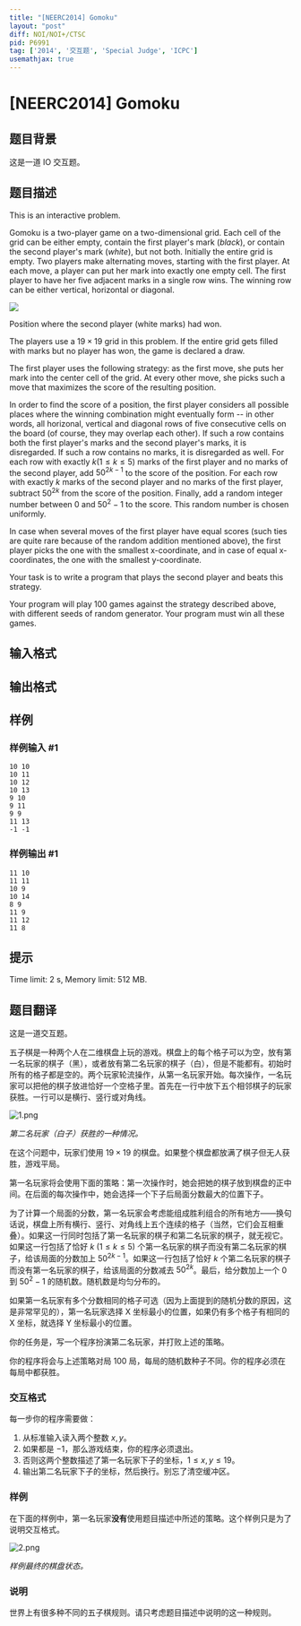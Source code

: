 ```yaml
---
title: "[NEERC2014] Gomoku"
layout: "post"
diff: NOI/NOI+/CTSC
pid: P6991
tag: ['2014', '交互题', 'Special Judge', 'ICPC']
usemathjax: true
---
```


# [NEERC2014] Gomoku
## 题目背景

这是一道 IO 交互题。
## 题目描述



This is an interactive problem.

Gomoku is a two-player game on a two-dimensional grid. Each cell of the grid can be either empty, contain the first player's mark $(black),$ or contain the second player's mark $(white),$ but not both. Initially the entire grid is empty. Two players make alternating moves, starting with the first player. At each move, a player can put her mark into exactly one empty cell. The first player to have her five adjacent marks in a single row wins. The winning row can be either vertical, horizontal or diagonal.

![](https://upload.acmicpc.net/23c94254-2783-405a-907b-7b66bea5514b/-/preview/)

Position where the second player (white marks) had won.

The players use a $19 \times 19$ grid in this problem. If the entire grid gets filled with marks but no player has won, the game is declared a draw.

The first player uses the following strategy: as the first move, she puts her mark into the center cell of the grid. At every other move, she picks such a move that maximizes the score of the resulting position.

In order to find the score of a position, the first player considers all possible places where the winning combination might eventually form -- in other words, all horizonal, vertical and diagonal rows of five consecutive cells on the board (of course, they may overlap each other). If such a row contains both the first player's marks and the second player's marks, it is disregarded. If such a row contains no marks, it is disregarded as well. For each row with exactly $k (1 \le k \le 5)$ marks of the first player and no marks of the second player, add $50^{2k−1}$ to the score of the position. For each row with exactly $k$ marks of the second player and no marks of the first player, subtract $50^{2k}$ from the score of the position. Finally, add a random integer number between $0$ and $50^{2} − 1$ to the score. This random number is chosen uniformly.

In case when several moves of the first player have equal scores (such ties are quite rare because of the random addition mentioned above), the first player picks the one with the smallest x-coordinate, and in case of equal x-coordinates, the one with the smallest y-coordinate.

Your task is to write a program that plays the second player and beats this strategy.

Your program will play $100$ games against the strategy described above, with different seeds of random generator. Your program must win all these games.


## 输入格式




## 输出格式




## 样例

### 样例输入 #1
```
10 10
10 11
10 12
10 13
9 10
9 11
9 9
11 13
-1 -1

```
### 样例输出 #1
```
11 10
11 11
10 9
10 14
8 9
11 9
11 12
11 8

```
## 提示

Time limit: 2 s, Memory limit: 512 MB. 


## 题目翻译

这是一道交互题。

五子棋是一种两个人在二维棋盘上玩的游戏。棋盘上的每个格子可以为空，放有第一名玩家的棋子（黑），或者放有第二名玩家的棋子（白），但是不能都有。初始时所有的格子都是空的。两个玩家轮流操作，从第一名玩家开始。每次操作，一名玩家可以把他的棋子放进恰好一个空格子里。首先在一行中放下五个相邻棋子的玩家获胜。一行可以是横行、竖行或对角线。

![1.png](https://upload.acmicpc.net/23c94254-2783-405a-907b-7b66bea5514b/-/preview/)

*第二名玩家（白子）获胜的一种情况。*

在这个问题中，玩家们使用 $19 \times 19$ 的棋盘。如果整个棋盘都放满了棋子但无人获胜，游戏平局。

第一名玩家将会使用下面的策略：第一次操作时，她会把她的棋子放到棋盘的正中间。在后面的每次操作中，她会选择一个下子后局面分数最大的位置下子。

为了计算一个局面的分数，第一名玩家会考虑能组成胜利组合的所有地方——换句话说，棋盘上所有横行、竖行、对角线上五个连续的格子（当然，它们会互相重叠）。如果这一行同时包括了第一名玩家的棋子和第二名玩家的棋子，就无视它。如果这一行包括了恰好 $k\ (1\le k\le 5)$ 个第一名玩家的棋子而没有第二名玩家的棋子，给该局面的分数加上 $50^{2k-1}$。如果这一行包括了恰好 $k$ 个第二名玩家的棋子而没有第一名玩家的棋子，给该局面的分数减去 $50^{2k}$。最后，给分数加上一个 $0$ 到 $50^2-1$ 的随机数。随机数是均匀分布的。

如果第一名玩家有多个分数相同的格子可选（因为上面提到的随机分数的原因，这是非常罕见的），第一名玩家选择 X 坐标最小的位置，如果仍有多个格子有相同的 X 坐标，就选择 Y 坐标最小的位置。

你的任务是，写一个程序扮演第二名玩家，并打败上述的策略。

你的程序将会与上述策略对局 $100$ 局，每局的随机数种子不同。你的程序必须在每局中都获胜。

### 交互格式

每一步你的程序需要做：

1. 从标准输入读入两个整数 $x,y$。
2. 如果都是 $-1$，那么游戏结束，你的程序必须退出。
3. 否则这两个整数描述了第一名玩家下子的坐标，$1\le x,y\le 19$。
4. 输出第二名玩家下子的坐标，然后换行。别忘了清空缓冲区。

### 样例

在下面的样例中，第一名玩家**没有**使用题目描述中所述的策略。这个样例只是为了说明交互格式。

![2.png](https://s1.ax1x.com/2020/10/29/B8voct.png)

*样例最终的棋盘状态。*

### 说明

世界上有很多种不同的五子棋规则。请只考虑题目描述中说明的这一种规则。

